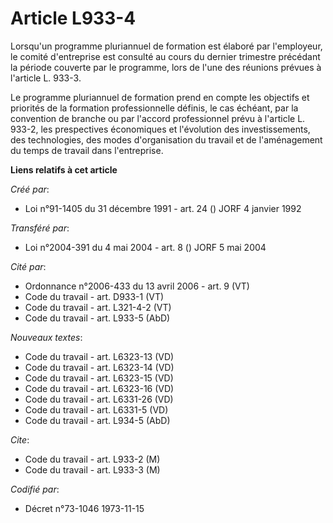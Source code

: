 # Article L933-4

Lorsqu'un programme pluriannuel de formation est élaboré par l'employeur, le comité d'entreprise est consulté au cours du
dernier trimestre précédant la période couverte par le programme, lors de l'une des réunions prévues à l'article L. 933-3.

Le programme pluriannuel de formation prend en compte les objectifs et priorités de la formation professionnelle définis, le
cas échéant, par la convention de branche ou par l'accord professionnel prévu à l'article L. 933-2, les prespectives
économiques et l'évolution des investissements, des technologies, des modes d'organisation du travail et de l'aménagement du
temps de travail dans l'entreprise.

**Liens relatifs à cet article**

_Créé par_:

  - Loi n°91-1405 du 31 décembre 1991 - art. 24 () JORF 4 janvier 1992

_Transféré par_:

  - Loi n°2004-391 du 4 mai 2004 - art. 8 () JORF 5 mai 2004

_Cité par_:

  - Ordonnance n°2006-433 du 13 avril 2006 - art. 9 (VT)
  - Code du travail - art. D933-1 (VT)
  - Code du travail - art. L321-4-2 (VT)
  - Code du travail - art. L933-5 (AbD)

_Nouveaux textes_:

  - Code du travail - art. L6323-13 (VD)
  - Code du travail - art. L6323-14 (VD)
  - Code du travail - art. L6323-15 (VD)
  - Code du travail - art. L6323-16 (VD)
  - Code du travail - art. L6331-26 (VD)
  - Code du travail - art. L6331-5 (VD)
  - Code du travail - art. L934-5 (AbD)

_Cite_:

  - Code du travail - art. L933-2 (M)
  - Code du travail - art. L933-3 (M)

_Codifié par_:

  - Décret n°73-1046 1973-11-15
